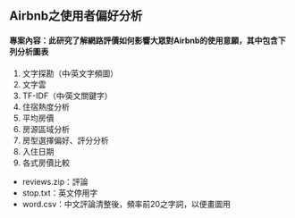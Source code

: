 ## Airbnb之使用者偏好分析
#### 專案內容：此研究了解網路評價如何影響大眾對Airbnb的使用意願，其中包含下列分析圖表
1. 文字探勘（中∕英文字頻圖）
2. 文字雲
3. TF-IDF（中∕英文關鍵字）
4. 住宿熱度分析
5. 平均房價
6. 房源區域分析
7. 房型選擇偏好、評分分析
8. 入住日期
9. 各式房價比較

- reviews.zip：評論  
- stop.txt：英文停用字
- word.csv：中文評論清整後，頻率前20之字詞，以便畫圖用

